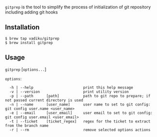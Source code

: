 `gitprep` is the tool to simplify the process of initialization of git repository including adding git hooks

## Installation

`$ brew tap vadiku/gitprep` \
`$ brew install gitprep`

## Usage

`gitprep` [`options...`]

`options`:

```
  -h | --help                       print this help message
  -v | --version                    print utility version
  -p | --path      [path]           path to git repo to prepare; if not passed current directory is used
  -n | --name      [user_name]      user name to set to git config: git config user.name <user_name>
  -e | --email     [user_email]     user email to set to git config: git config user.email <user_email>
  -t | --ticket    [ticket_regex]   regex for the ticket to extract from the branch name
  -r | --rm                         remove selected options actions
```
